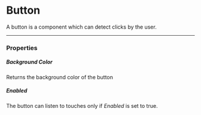 # Button

A button is a component which can detect clicks by the user.

---

### Properties

##### Background Color

Returns the background color of the button

##### Enabled

The button can listen to touches only if _Enabled_ is set to true.

